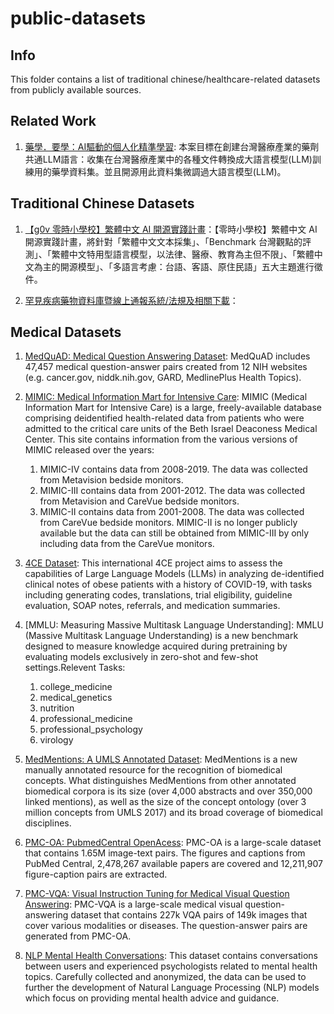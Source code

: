 # public-datasets

## Info

This folder contains a list of traditional chinese/healthcare-related datasets from publicly available sources.

## Related Work

1. [藥學．要學：AI驅動的個人化精準學習](https://g0v.hackmd.io/8PYVkjW_RuSGFlIYJnGKoA?view): 本案目標在創建台灣醫療產業的藥劑共通LLM語言：收集在台灣醫療產業中的各種文件轉換成大語言模型(LLM)訓練用的藥學資料集。並且開源用此資料集微調過大語言模型(LLM)。

## Traditional Chinese Datasets

1. [【g0v 零時小學校】繁體中文 AI 開源實踐計畫](https://sch001.g0v.tw/dash/brd/2024TC-AI-OS-Grant/list)：【零時小學校】繁體中文 AI 開源實踐計畫，將針對「繁體中文文本採集」、「Benchmark 台灣觀點的評測」、「繁體中文特用型語言模型，以法律、醫療、教育為主但不限」、「繁體中文為主的開源模型」、「多語言考慮：台語、客語、原住民語」五大主題進行徵件。

2. [罕見疾病藥物資料庫暨線上通報系統/法規及相關下載](https://www.pharmaceutic.idv.tw/law_download.aspx)：

## Medical Datasets

1. [MedQuAD: Medical Question Answering Dataset](https://github.com/abachaa/MedQuAD): MedQuAD includes 47,457 medical question-answer pairs created from 12 NIH websites (e.g. cancer.gov, niddk.nih.gov, GARD, MedlinePlus Health Topics).
2. [MIMIC: Medical Information Mart for Intensive Care](https://mimic.mit.edu/): MIMIC (Medical Information Mart for Intensive Care) is a large, freely-available database comprising deidentified health-related data from patients who were admitted to the critical care units of the Beth Israel Deaconess Medical Center. This site contains information from the various versions of MIMIC released over the years:

   1. MIMIC-IV contains data from 2008-2019. The data was collected from Metavision bedside monitors.
   2. MIMIC-III contains data from 2001-2012. The data was collected from Metavision and CareVue bedside monitors.
   3. MIMIC-II contains data from 2001-2008. The data was collected from CareVue bedside monitors. MIMIC-II is no longer publicly available but the data can still be obtained from MIMIC-III by only including data from the CareVue monitors.
3. [4CE Dataset](https://portal.dbmi.hms.harvard.edu/projects/4ce-chatgpt-upload/): This international 4CE project aims to assess the capabilities of Large Language Models (LLMs) in analyzing de-identified clinical notes of obese patients with a history of COVID-19, with tasks including generating codes, translations, trial eligibility, guideline evaluation, SOAP notes, referrals, and medication summaries.
4. [MMLU: Measuring Massive Multitask Language Understanding]: MMLU (Massive Multitask Language Understanding) is a new benchmark designed to measure knowledge acquired during pretraining by evaluating models exclusively in zero-shot and few-shot settings.Relevent Tasks:
   1. college_medicine
   2. medical_genetics
   3. nutrition
   4. professional_medicine
   5. professional_psychology
   6. virology
5. [MedMentions: A UMLS Annotated Dataset](https://github.com/chanzuckerberg/MedMentions): MedMentions is a new manually annotated resource for the recognition of biomedical concepts. What distinguishes MedMentions from other annotated biomedical corpora is its size (over 4,000 abstracts and over 350,000 linked mentions), as well as the size of the concept ontology (over 3 million concepts from UMLS 2017) and its broad coverage of biomedical disciplines.
6. [PMC-OA: PubmedCentral OpenAcess](https://huggingface.co/datasets/axiong/pmc_oa): PMC-OA is a large-scale dataset that contains 1.65M image-text pairs. The figures and captions from PubMed Central, 2,478,267 available papers are covered and 12,211,907 figure-caption pairs are extracted.
7. [PMC-VQA: Visual Instruction Tuning for Medical Visual Question Answering](https://huggingface.co/datasets/xmcmic/PMC-VQA): PMC-VQA is a large-scale medical visual question-answering dataset that contains 227k VQA pairs of 149k images that cover various modalities or diseases. The question-answer pairs are generated from PMC-OA.
8. [NLP Mental Health Conversations](https://www.kaggle.com/datasets/thedevastator/nlp-mental-health-conversations): This dataset contains conversations between users and experienced psychologists related to mental health topics. Carefully collected and anonymized, the data can be used to further the development of Natural Language Processing (NLP) models which focus on providing mental health advice and guidance.
